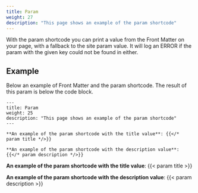 ```yaml
---
title: Param
weight: 27
description: "This page shows an example of the param shortcode"
---
```


With the param shortcode you can print a value from the Front Matter on your page, with a fallback to the site param value. It will log an ERROR if the param with the given key could not be found in either.

## Example

Below an example of Front Matter and the param shortcode. The result of this param is below the code block.

```
---
title: Param
weight: 25
description: "This page shows an example of the param shortcode"
---

**An example of the param shortcode with the title value**: {{</* param title */>}}

**An example of the param shortcode with the description value**: {{</* param description */>}}
```

**An example of the param shortcode with the title value**: {{< param title >}}

**An example of the param shortcode with the description value**: {{< param description >}}

